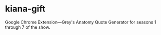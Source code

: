 # kiana-gift
Google Chrome Extension—Grey's Anatomy Quote Generator for seasons 1 through 7 of the show. 
